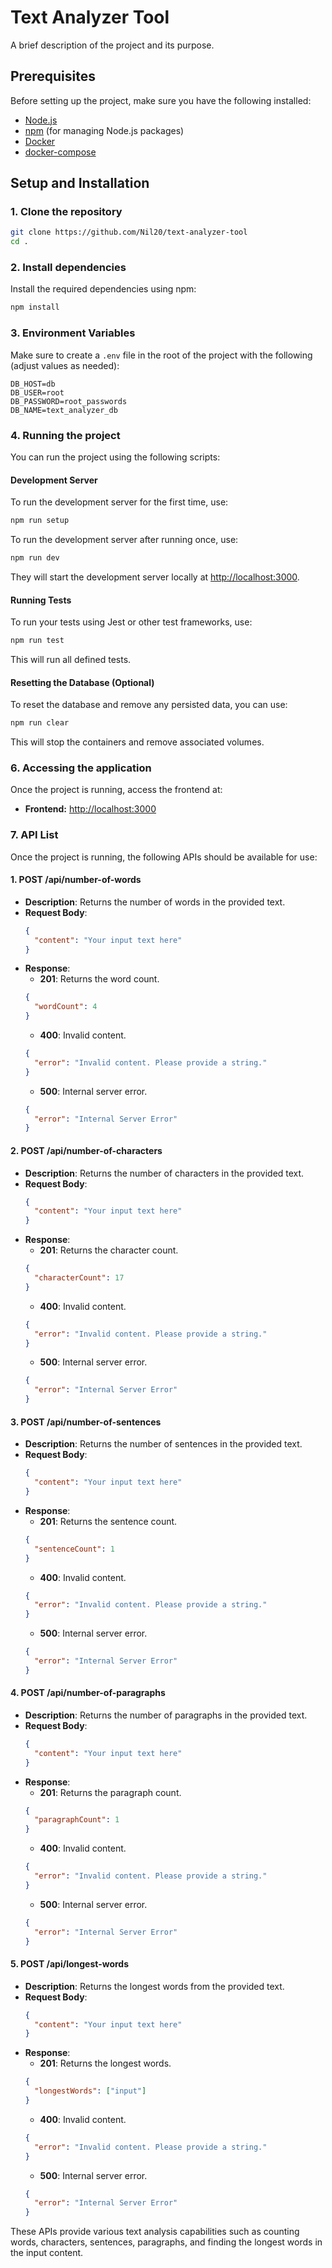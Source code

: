 # Text Analyzer Tool

A brief description of the project and its purpose.

## Prerequisites

Before setting up the project, make sure you have the following installed:

- [Node.js](https://nodejs.org/)
- [npm](https://www.npmjs.com/) (for managing Node.js packages)
- [Docker](https://www.docker.com/)
- [docker-compose](https://docs.docker.com/compose/install/linux/)

## Setup and Installation

### 1. Clone the repository

```bash
git clone https://github.com/Nil20/text-analyzer-tool
cd .
```

### 2. Install dependencies

Install the required dependencies using npm:

```bash
npm install
```

### 3. Environment Variables

Make sure to create a `.env` file in the root of the project with the following (adjust values as needed):

```
DB_HOST=db
DB_USER=root
DB_PASSWORD=root_passwords
DB_NAME=text_analyzer_db
```

### 4. Running the project

You can run the project using the following scripts:

#### Development Server

To run the development server for the first time, use:

```bash
npm run setup
```

To run the development server after running once, use:

```bash
npm run dev
```

They will start the development server locally at [http://localhost:3000](http://localhost:3000).

#### Running Tests

To run your tests using Jest or other test frameworks, use:

```bash
npm run test
```

This will run all defined tests.

#### Resetting the Database (Optional)

To reset the database and remove any persisted data, you can use:

```bash
npm run clear
```

This will stop the containers and remove associated volumes.

### 6. Accessing the application

Once the project is running, access the frontend at:

- **Frontend:** [http://localhost:3000](http://localhost:3000)

### 7. API List

Once the project is running, the following APIs should be available for use:

#### 1. **POST /api/number-of-words**

- **Description**: Returns the number of words in the provided text.
- **Request Body**:
  ```json
  {
    "content": "Your input text here"
  }
  ```
- **Response**:
  - **201**: Returns the word count.
  ```json
  {
    "wordCount": 4
  }
  ```
  - **400**: Invalid content.
  ```json
  {
    "error": "Invalid content. Please provide a string."
  }
  ```
  - **500**: Internal server error.
  ```json
  {
    "error": "Internal Server Error"
  }
  ```

#### 2. **POST /api/number-of-characters**

- **Description**: Returns the number of characters in the provided text.
- **Request Body**:
  ```json
  {
    "content": "Your input text here"
  }
  ```
- **Response**:
  - **201**: Returns the character count.
  ```json
  {
    "characterCount": 17
  }
  ```
  - **400**: Invalid content.
  ```json
  {
    "error": "Invalid content. Please provide a string."
  }
  ```
  - **500**: Internal server error.
  ```json
  {
    "error": "Internal Server Error"
  }
  ```

#### 3. **POST /api/number-of-sentences**

- **Description**: Returns the number of sentences in the provided text.
- **Request Body**:
  ```json
  {
    "content": "Your input text here"
  }
  ```
- **Response**:
  - **201**: Returns the sentence count.
  ```json
  {
    "sentenceCount": 1
  }
  ```
  - **400**: Invalid content.
  ```json
  {
    "error": "Invalid content. Please provide a string."
  }
  ```
  - **500**: Internal server error.
  ```json
  {
    "error": "Internal Server Error"
  }
  ```

#### 4. **POST /api/number-of-paragraphs**

- **Description**: Returns the number of paragraphs in the provided text.
- **Request Body**:
  ```json
  {
    "content": "Your input text here"
  }
  ```
- **Response**:
  - **201**: Returns the paragraph count.
  ```json
  {
    "paragraphCount": 1
  }
  ```
  - **400**: Invalid content.
  ```json
  {
    "error": "Invalid content. Please provide a string."
  }
  ```
  - **500**: Internal server error.
  ```json
  {
    "error": "Internal Server Error"
  }
  ```

#### 5. **POST /api/longest-words**

- **Description**: Returns the longest words from the provided text.
- **Request Body**:
  ```json
  {
    "content": "Your input text here"
  }
  ```
- **Response**:
  - **201**: Returns the longest words.
  ```json
  {
    "longestWords": ["input"]
  }
  ```
  - **400**: Invalid content.
  ```json
  {
    "error": "Invalid content. Please provide a string."
  }
  ```
  - **500**: Internal server error.
  ```json
  {
    "error": "Internal Server Error"
  }
  ```

These APIs provide various text analysis capabilities such as counting words, characters, sentences, paragraphs, and finding the longest words in the input content.
